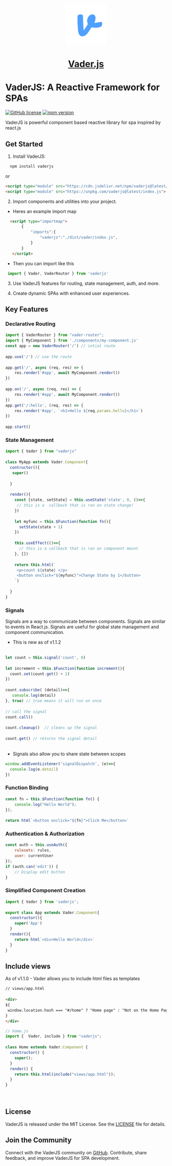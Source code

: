 <p align="center">
  <a href="https://vader-js.pages.dev">
    <picture>
      <source media="(prefers-color-scheme: dark)" srcset="/icon.jpeg">
      <img src="logo.png" height="128">
    </picture>
    <h1 align="center">Vader.js</h1>
  </a>
</p>

# VaderJS: A Reactive Framework for SPAs

[![GitHub license](https://img.shields.io/badge/license-MIT-blue.svg)](https://github.com/Postr-Inc/Vader.js/blob/main/LICENSE) [![npm version](https://img.shields.io/npm/v/vaderjs.svg?style=flat)](https://www.npmjs.com/package/vaderjs) 

VaderJS is powerful component based reactive library for spa inspired by react.js


## Get Started

1. Install VaderJS:

```sh
  npm install vaderjs
 ```

or

```html
<script type="module" src="https://cdn.jsdelivr.net/npm/vaderjs@latest/index.js" ></script>
<script type="module" src="https://unpkg.com/vaderjs@latest/index.js">
 ```

2. Import components and utilities into your project.

 - Heres an example import map

 ```html
   <script type="importmap">
        {
            "imports":{
                "vaderjs":"./dist/vader/index.js",
            }
        }
    </script>
 ```

 - Then you can import like this

 ```js
  import { Vader, VaderRouter } from 'vaderjs'
  ```

3. Use VaderJS features for routing, state management, auth, and more.

4. Create dynamic SPAs with enhanced user experiences.

## Key Features

### Declarative Routing

```javascript
import { VaderRouter } from "vader-router";
import { MyComponent } from './components/my-component.js'
const app = new VaderRouter('/') // intial route

app.use('/') // use the route

app.get('/', async (req, res) => {
    res.render('#app', await MyComponent.render())
})

app.on('/', async (req, res) => {
    res.render('#app', await MyComponent.render())
})
app.get('/:hello', (req, res) => {
    res.render('#app', `<h1>Hello ${req.params.hello}</h1>`)
})

app.start()
```
 

### State Management

```javascript
import { Vader } from "vaderjs"

class MyApp extends Vader.Component{
  contructor(){
   super()
   
  }
  
  render(){
    const [state, setState] = this.useState('state', 0, ()=>{
     // this is a  callback that is ran on state change!
    })
    
    let myfunc = this.$Function(function fn(){
      setState(state + 1)
    })

    this.useEffect(()=>{
      // this is a callback that is ran on component mount
    }, [])
    
    return this.html(`
     <p>count ${state} </p>
     <button onclick="${myfunc}">Change State by 1</button>
    `)
    
  }
}
```

### Signals

Signals are a way to communicate between components. Signals are similar to events in React.js. Signals are useful for global state management and component communication.

- This is new as of v1.1.2

```javascript

let count = this.signal('count', 0)

let increment = this.$Function(function increment(){
  count.set(count.get() + 1)
})

count.subscribe( (detail)=>{
   console.log(detail)
}, true) // true means it will run on once

// call the signal
count.call()

count.cleanup()  // cleans up the signal

count.get() // returns the signal detail
 


```
- Signals also allow you to share state between scopes

```javascript
window.addEventListener('signalDispatch', (e)=>{
  console.log(e.detail)
})
````

### Function Binding

```javascript
const fn = this.$Function(function fn() {
    console.log("Hello World");
});
 
return html`<button onclick="${fn}">Click Me</button>`
```

### Authentication & Authorization

```javascript
const auth = this.useAuth({
    rulesets: rules,
    user: currentUser
});
if (auth.can('edit')) {
    // Display edit button
}
```

 
### Simplified Component Creation

```javascript
import { Vader } from 'vaderjs';

export class App extends Vader.Component{
  constructor(){
    super('App')
  }
  render(){
    return html`<div>Hello World</div>`
  }
}
```

## Include views

As of v1.1.0 - Vader allows you to include html files as templates 

```html
// views/app.html

<div>
${
 window.location.hash === "#/home" ? "Home page" : "Not on the Home Page"
}
</div>
```

```js
// home.js
import {  Vader, include } from "vaderjs";

class Home extends Vader.Component {
  constructor() {
    super();
  }
  render() {
    return this.html(include("views/app.html"));
  }
}

 
```
 

## License

VaderJS is released under the MIT License. See the [LICENSE](https://github.com/Postr-Inc/Vader.js/blob/main/LICENSE) file for details.

## Join the Community

Connect with the VaderJS community on [GitHub](https://github.com/Postr-Inc/Vader.js). Contribute, share feedback, and improve VaderJS for SPA development.

